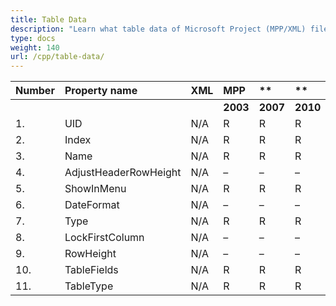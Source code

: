 ```yaml
---
title: Table Data
description: "Learn what table data of Microsoft Project (MPP/XML) files are can be written or read by Aspose.Tasks for C++."
type: docs
weight: 140
url: /cpp/table-data/
---
```


|**Number** |**Property name** |**XML** |**MPP** |** |** |**  |** |** |**Comments** |
| :- | :- | :- | :- | :- | :- | :- | :- | :- | :- |
| | | |**2003** |**2007** |**2010** |**2013** |**2016** |**2019** | |
|1. |UID |N/A |R |R |R |R |R |R | |
|2. |Index |N/A |R |R |R |R |R |R | |
|3. |Name |N/A |R |R |R |R |R |R | |
|4. |AdjustHeaderRowHeight |N/A |– |– |– |– |– |– | |
|5. |ShowInMenu |N/A |R |R |R |R |R |R | |
|6. |DateFormat |N/A |– |– |– |– |– |– | |
|7. |Type|N/A |R |R |R |R |R |R | |
|8. |LockFirstColumn|N/A |– |– |– |– |– |– | |
|9. |RowHeight|N/A |– |– |– |– |– |– | |
|10. |TableFields|N/A |R |R |R |R |R |R | |
|11. |TableType|N/A |R |R |R |R |R |R | |

